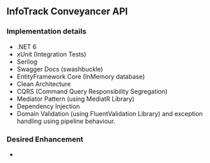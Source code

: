 ## InfoTrack Conveyancer API



### Implementation details
- .NET 6
- xUnit (Integration Tests)
- Serilog 
- Swagger Docs (swashbuckle)
- EntityFramework Core (InMemory database)
- Clean Architecture
- CQRS (Command Query Responsibility Segregation)
- Mediator Pattern (using MediatR Library)
- Dependency Injection
- Domain Validation (using FluentValidation Library) and exception handling using pipeline behaviour.


### Desired Enhancement
- 
